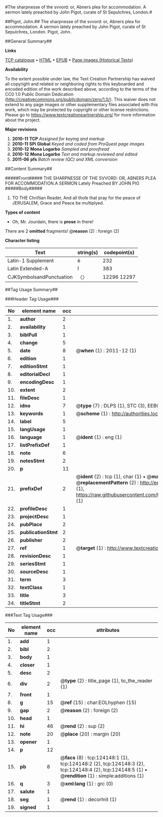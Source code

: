 #The sharpnesse of the svvord: or, Abners plea for accommodation. A sermon lately preached by John Pigot, curate of St Sepulchres, London.#

##Pigot, John.##
The sharpnesse of the svvord: or, Abners plea for accommodation. A sermon lately preached by John Pigot, curate of St Sepulchres, London.
Pigot, John.

##General Summary##

**Links**

[TCP catalogue](http://www.ota.ox.ac.uk/tcp/)  • 
[HTML](http://tei.it.ox.ac.uk/tcp/Texts-HTML/free/A90/A90702.html)  • 
[EPUB](http://tei.it.ox.ac.uk/tcp/Texts-EPUB/free/A90/A90702.epub) • 
[Page images (Historical Texts)](https://historicaltexts.jisc.ac.uk/eebo-99871732e)

**Availability**

To the extent possible under law, the Text Creation Partnership has waived all copyright and related or neighboring rights to this keyboarded and encoded edition of the work described above, according to the terms of the CC0 1.0 Public Domain Dedication (http://creativecommons.org/publicdomain/zero/1.0/). This waiver does not extend to any page images or other supplementary files associated with this work, which may be protected by copyright or other license restrictions. Please go to https://www.textcreationpartnership.org/ for more information about the project.

**Major revisions**

1. __2010-11__ __TCP__ *Assigned for keying and markup*
1. __2010-11__ __SPi Global__ *Keyed and coded from ProQuest page images*
1. __2010-12__ __Mona Logarbo__ *Sampled and proofread*
1. __2010-12__ __Mona Logarbo__ *Text and markup reviewed and edited*
1. __2011-06__ __pfs__ *Batch review (QC) and XML conversion*

##Content Summary##

#####Front#####
THE SHARPNESSE OF THE SVVORD: OR, ABNERS PLEA FOR ACCOMMODATION.A SERMON Lately Preached BY JOHN PIG
#####Body#####

1. TO THE Chriſtian Reader, And all thoſe that pray for the peace of JERUSALEM, Grace and Peace be multiplyed.

**Types of content**

  * Oh, Mr. Jourdain, there is **prose** in there!

There are 2 **omitted** fragments! 
 @__reason__ (2) : foreign (2)

**Character listing**


|Text|string(s)|codepoint(s)|
|---|---|---|
|Latin-1 Supplement|è|232|
|Latin Extended-A|ſ|383|
|CJKSymbolsandPunctuation|〈〉|12296 12297|

##Tag Usage Summary##

###Header Tag Usage###

|No|element name|occ|attributes|
|---|---|---|---|
|1.|__author__|2||
|2.|__availability__|1||
|3.|__biblFull__|1||
|4.|__change__|5||
|5.|__date__|8| @__when__ (1) : 2011-12 (1)|
|6.|__edition__|1||
|7.|__editionStmt__|1||
|8.|__editorialDecl__|1||
|9.|__encodingDesc__|1||
|10.|__extent__|2||
|11.|__fileDesc__|1||
|12.|__idno__|7| @__type__ (7) : DLPS (1), STC (3), EEBO-CITATION (1), PROQUEST (1), VID (1)|
|13.|__keywords__|1| @__scheme__ (1) : http://authorities.loc.gov/ (1)|
|14.|__label__|5||
|15.|__langUsage__|1||
|16.|__language__|1| @__ident__ (1) : eng (1)|
|17.|__listPrefixDef__|1||
|18.|__note__|6||
|19.|__notesStmt__|2||
|20.|__p__|11||
|21.|__prefixDef__|2| @__ident__ (2) : tcp (1), char (1)  •  @__matchPattern__ (2) : ([0-9\-]+):([0-9IVX]+) (1), (.+) (1)  •  @__replacementPattern__ (2) : http://eebo.chadwyck.com/downloadtiff?vid=$1&page=$2 (1), https://raw.githubusercontent.com/textcreationpartnership/Texts/master/tcpchars.xml#$1 (1)|
|22.|__profileDesc__|1||
|23.|__projectDesc__|1||
|24.|__pubPlace__|2||
|25.|__publicationStmt__|2||
|26.|__publisher__|2||
|27.|__ref__|1| @__target__ (1) : http://www.textcreationpartnership.org/docs/. (1)|
|28.|__revisionDesc__|1||
|29.|__seriesStmt__|1||
|30.|__sourceDesc__|1||
|31.|__term__|3||
|32.|__textClass__|1||
|33.|__title__|3||
|34.|__titleStmt__|2||


###Text Tag Usage###

|No|element name|occ|attributes|
|---|---|---|---|
|1.|__add__|1||
|2.|__bibl__|2||
|3.|__body__|1||
|4.|__closer__|1||
|5.|__desc__|2||
|6.|__div__|2| @__type__ (2) : title_page (1), to_the_reader (1)|
|7.|__front__|1||
|8.|__g__|15| @__ref__ (15) : char:EOLhyphen (15)|
|9.|__gap__|2| @__reason__ (2) : foreign (2)|
|10.|__head__|1||
|11.|__hi__|46| @__rend__ (2) : sup (2)|
|12.|__note__|20| @__place__ (20) : margin (20)|
|13.|__opener__|1||
|14.|__p__|12||
|15.|__pb__|8| @__facs__ (8) : tcp:124148:1 (1), tcp:124148:2 (2), tcp:124148:3 (2), tcp:124148:4 (2), tcp:124148:5 (1)  •  @__rendition__ (1) : simple:additions (1)|
|16.|__q__|3| @__xml:lang__ (1) : grc (0)|
|17.|__salute__|1||
|18.|__seg__|1| @__rend__ (1) : decorInit (1)|
|19.|__signed__|1||
